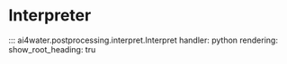 # Interpreter
::: ai4water.postprocessing.interpret.Interpret
    handler: python
    rendering:
        show_root_heading: tru